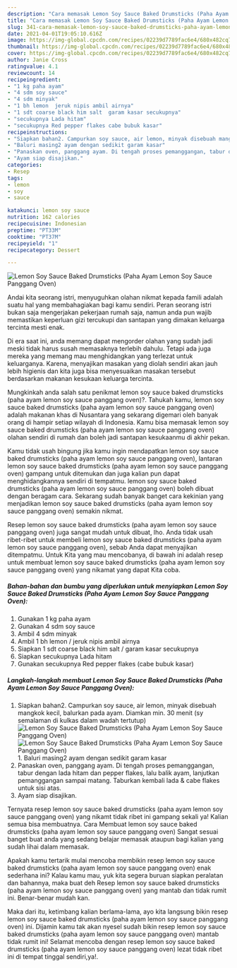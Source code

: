 ```yaml
---
description: "Cara memasak Lemon Soy Sauce Baked Drumsticks (Paha Ayam Lemon Soy Sauce Panggang Oven) yang nikmat dan Mudah Dibuat"
title: "Cara memasak Lemon Soy Sauce Baked Drumsticks (Paha Ayam Lemon Soy Sauce Panggang Oven) yang nikmat dan Mudah Dibuat"
slug: 341-cara-memasak-lemon-soy-sauce-baked-drumsticks-paha-ayam-lemon-soy-sauce-panggang-oven-yang-nikmat-dan-mudah-dibuat
date: 2021-04-01T19:05:10.616Z
image: https://img-global.cpcdn.com/recipes/02239d7789fac6e4/680x482cq70/lemon-soy-sauce-baked-drumsticks-paha-ayam-lemon-soy-sauce-panggang-oven-foto-resep-utama.jpg
thumbnail: https://img-global.cpcdn.com/recipes/02239d7789fac6e4/680x482cq70/lemon-soy-sauce-baked-drumsticks-paha-ayam-lemon-soy-sauce-panggang-oven-foto-resep-utama.jpg
cover: https://img-global.cpcdn.com/recipes/02239d7789fac6e4/680x482cq70/lemon-soy-sauce-baked-drumsticks-paha-ayam-lemon-soy-sauce-panggang-oven-foto-resep-utama.jpg
author: Janie Cross
ratingvalue: 4.1
reviewcount: 14
recipeingredient:
- "1 kg paha ayam"
- "4 sdm soy sauce"
- "4 sdm minyak"
- "1 bh lemon  jeruk nipis ambil airnya"
- "1 sdt coarse black him salt  garam kasar secukupnya"
- "secukupnya Lada hitam"
- "secukupnya Red pepper flakes cabe bubuk kasar"
recipeinstructions:
- "Siapkan bahan2. Campurkan soy sauce, air lemon, minyak disebuah mangkok kecil, balurkan pada ayam. Diamkan min. 30 menit (sy semalaman di kulkas dalam wadah tertutup)"
- "Baluri masing2 ayam dengan sedikit garam kasar"
- "Panaskan oven, panggang ayam. Di tengah proses pemanggangan, tabur dengan lada hitam dan pepper flakes, lalu balik ayam, lanjutkan pemanggangan sampai matang. Taburkan kembali lada &amp; cabe flakes untuk sisi atas."
- "Ayam siap disajikan."
categories:
- Resep
tags:
- lemon
- soy
- sauce

katakunci: lemon soy sauce 
nutrition: 162 calories
recipecuisine: Indonesian
preptime: "PT33M"
cooktime: "PT37M"
recipeyield: "1"
recipecategory: Dessert

---
```



![Lemon Soy Sauce Baked Drumsticks (Paha Ayam Lemon Soy Sauce Panggang Oven)](https://img-global.cpcdn.com/recipes/02239d7789fac6e4/680x482cq70/lemon-soy-sauce-baked-drumsticks-paha-ayam-lemon-soy-sauce-panggang-oven-foto-resep-utama.jpg)

Andai kita seorang istri, menyuguhkan olahan nikmat kepada famili adalah suatu hal yang membahagiakan bagi kamu sendiri. Peran seorang istri bukan saja mengerjakan pekerjaan rumah saja, namun anda pun wajib memastikan keperluan gizi tercukupi dan santapan yang dimakan keluarga tercinta mesti enak.

Di era  saat ini, anda memang dapat mengorder olahan yang sudah jadi meski tidak harus susah memasaknya terlebih dahulu. Tetapi ada juga mereka yang memang mau menghidangkan yang terlezat untuk keluarganya. Karena, menyajikan masakan yang diolah sendiri akan jauh lebih higienis dan kita juga bisa menyesuaikan masakan tersebut berdasarkan makanan kesukaan keluarga tercinta. 



Mungkinkah anda salah satu penikmat lemon soy sauce baked drumsticks (paha ayam lemon soy sauce panggang oven)?. Tahukah kamu, lemon soy sauce baked drumsticks (paha ayam lemon soy sauce panggang oven) adalah makanan khas di Nusantara yang sekarang digemari oleh banyak orang di hampir setiap wilayah di Indonesia. Kamu bisa memasak lemon soy sauce baked drumsticks (paha ayam lemon soy sauce panggang oven) olahan sendiri di rumah dan boleh jadi santapan kesukaanmu di akhir pekan.

Kamu tidak usah bingung jika kamu ingin mendapatkan lemon soy sauce baked drumsticks (paha ayam lemon soy sauce panggang oven), lantaran lemon soy sauce baked drumsticks (paha ayam lemon soy sauce panggang oven) gampang untuk ditemukan dan juga kalian pun dapat menghidangkannya sendiri di tempatmu. lemon soy sauce baked drumsticks (paha ayam lemon soy sauce panggang oven) boleh dibuat dengan beragam cara. Sekarang sudah banyak banget cara kekinian yang menjadikan lemon soy sauce baked drumsticks (paha ayam lemon soy sauce panggang oven) semakin nikmat.

Resep lemon soy sauce baked drumsticks (paha ayam lemon soy sauce panggang oven) juga sangat mudah untuk dibuat, lho. Anda tidak usah ribet-ribet untuk membeli lemon soy sauce baked drumsticks (paha ayam lemon soy sauce panggang oven), sebab Anda dapat menyajikan ditempatmu. Untuk Kita yang mau mencobanya, di bawah ini adalah resep untuk membuat lemon soy sauce baked drumsticks (paha ayam lemon soy sauce panggang oven) yang nikamat yang dapat Kita coba.

<!--inarticleads1-->

##### Bahan-bahan dan bumbu yang diperlukan untuk menyiapkan Lemon Soy Sauce Baked Drumsticks (Paha Ayam Lemon Soy Sauce Panggang Oven):

1. Gunakan 1 kg paha ayam
1. Gunakan 4 sdm soy sauce
1. Ambil 4 sdm minyak
1. Ambil 1 bh lemon / jeruk nipis ambil airnya
1. Siapkan 1 sdt coarse black him salt / garam kasar secukupnya
1. Siapkan secukupnya Lada hitam
1. Gunakan secukupnya Red pepper flakes (cabe bubuk kasar)




<!--inarticleads2-->

##### Langkah-langkah membuat Lemon Soy Sauce Baked Drumsticks (Paha Ayam Lemon Soy Sauce Panggang Oven):

1. Siapkan bahan2. Campurkan soy sauce, air lemon, minyak disebuah mangkok kecil, balurkan pada ayam. Diamkan min. 30 menit (sy semalaman di kulkas dalam wadah tertutup)
<img src="https://img-global.cpcdn.com/steps/f6bfe76d9612b807/160x128cq70/lemon-soy-sauce-baked-drumsticks-paha-ayam-lemon-soy-sauce-panggang-oven-langkah-memasak-1-foto.jpg" alt="Lemon Soy Sauce Baked Drumsticks (Paha Ayam Lemon Soy Sauce Panggang Oven)"><img src="https://img-global.cpcdn.com/steps/a067ac6e7b2eda40/160x128cq70/lemon-soy-sauce-baked-drumsticks-paha-ayam-lemon-soy-sauce-panggang-oven-langkah-memasak-1-foto.jpg" alt="Lemon Soy Sauce Baked Drumsticks (Paha Ayam Lemon Soy Sauce Panggang Oven)">1. Baluri masing2 ayam dengan sedikit garam kasar
1. Panaskan oven, panggang ayam. Di tengah proses pemanggangan, tabur dengan lada hitam dan pepper flakes, lalu balik ayam, lanjutkan pemanggangan sampai matang. Taburkan kembali lada &amp; cabe flakes untuk sisi atas.
1. Ayam siap disajikan.




Ternyata resep lemon soy sauce baked drumsticks (paha ayam lemon soy sauce panggang oven) yang nikamt tidak ribet ini gampang sekali ya! Kalian semua bisa membuatnya. Cara Membuat lemon soy sauce baked drumsticks (paha ayam lemon soy sauce panggang oven) Sangat sesuai banget buat anda yang sedang belajar memasak ataupun bagi kalian yang sudah lihai dalam memasak.

Apakah kamu tertarik mulai mencoba membikin resep lemon soy sauce baked drumsticks (paha ayam lemon soy sauce panggang oven) enak sederhana ini? Kalau kamu mau, yuk kita segera buruan siapkan peralatan dan bahannya, maka buat deh Resep lemon soy sauce baked drumsticks (paha ayam lemon soy sauce panggang oven) yang mantab dan tidak rumit ini. Benar-benar mudah kan. 

Maka dari itu, ketimbang kalian berlama-lama, ayo kita langsung bikin resep lemon soy sauce baked drumsticks (paha ayam lemon soy sauce panggang oven) ini. Dijamin kamu tak akan nyesel sudah bikin resep lemon soy sauce baked drumsticks (paha ayam lemon soy sauce panggang oven) mantab tidak rumit ini! Selamat mencoba dengan resep lemon soy sauce baked drumsticks (paha ayam lemon soy sauce panggang oven) lezat tidak ribet ini di tempat tinggal sendiri,ya!.

